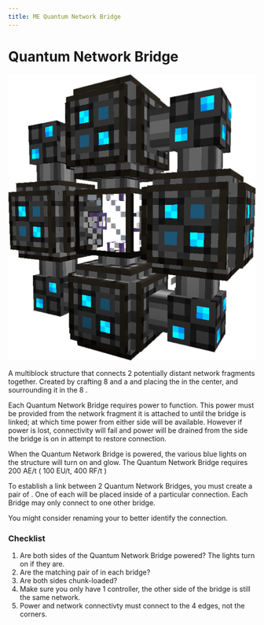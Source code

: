 ```yaml
---
title: ME Quantum Network Bridge
---
```


# Quantum Network Bridge

![A Quantum Network Bridge](../../public/assets/large/quantum_network_bridge.png)

A multiblock structure that connects 2 potentially distant network fragments
together. Created by crafting 8 <ItemLink
id="appliedenergistics2:quantum_ring"/> and a <ItemLink
id="appliedenergistics2:quantum_link"/> and placing the <ItemLink
id="appliedenergistics2:quantum_link"/> in the center, and
sourrounding it in the 8 <ItemLink
id="appliedenergistics2:quantum_ring"/>.

Each Quantum Network Bridge requires power to function. This
power must be provided from the network fragment it is attached to until the
bridge is linked; at which time power from either side will be available.
However if power is lost, connectivity will fail and power will be drained
from the side the bridge is on in attempt to restore connection.

When the Quantum Network Bridge is powered, the various blue lights on the structure will turn on and glow.
The Quantum Network Bridge requires 200 AE/t ( 100 EU/t, 400 RF/t )

To establish a link between 2 Quantum Network Bridges, you must
create a pair of <ItemLink
id="appliedenergistics2:quantum_entangled_singularity"/>. One of
each will be placed inside of a particular connection. Each Bridge may only
connect to one other bridge.

You might consider renaming your <ItemLink
id="appliedenergistics2:quantum_entangled_singularity"/> to better
identify the connection.

### Checklist

  1. Are both sides of the Quantum Network Bridge powered? The lights turn on if they are.
  2. Are the matching pair of <ItemLink id="appliedenergistics2:quantum_entangled_singularity"/> in each bridge?
  3. Are both sides chunk-loaded?
  4. Make sure you only have 1 controller, the other side of the bridge is still the same network.
  5. Power and network connectivty must connect to the 4 edges, not the corners.
